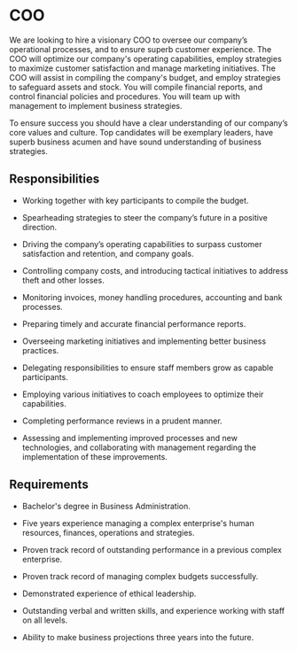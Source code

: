 # COO

We are looking to hire a visionary COO to oversee our company’s operational processes, and to ensure superb customer experience. The COO will optimize our company's operating capabilities, employ strategies to maximize customer satisfaction and manage marketing initiatives. The COO will assist in compiling the company's budget, and employ strategies to safeguard assets and stock. You will compile financial reports, and control financial policies and procedures. You will team up with management to implement business strategies.

To ensure success you should have a clear understanding of our company’s core values and culture. Top candidates will be exemplary leaders, have superb business acumen and have sound understanding of business strategies.

## Responsibilities

* Working together with key participants to compile the budget.

* Spearheading strategies to steer the company’s future in a positive direction.

* Driving the company’s operating capabilities to surpass customer satisfaction and retention, and company goals.

* Controlling company costs, and introducing tactical initiatives to address theft and other losses.

* Monitoring invoices, money handling procedures, accounting and bank processes.

* Preparing timely and accurate financial performance reports.

* Overseeing marketing initiatives and implementing better business practices.

* Delegating responsibilities to ensure staff members grow as capable participants.

* Employing various initiatives to coach employees to optimize their capabilities.

* Completing performance reviews in a prudent manner.

* Assessing and implementing improved processes and new technologies, and collaborating with management regarding the implementation of these improvements.

## Requirements

* Bachelor's degree in Business Administration.

* Five years experience managing a complex enterprise's human resources, finances, operations and strategies.

* Proven track record of outstanding performance in a previous complex enterprise.

* Proven track record of managing complex budgets successfully.

* Demonstrated experience of ethical leadership.

* Outstanding verbal and written skills, and experience working with staff on all levels.

* Ability to make business projections three years into the future.

